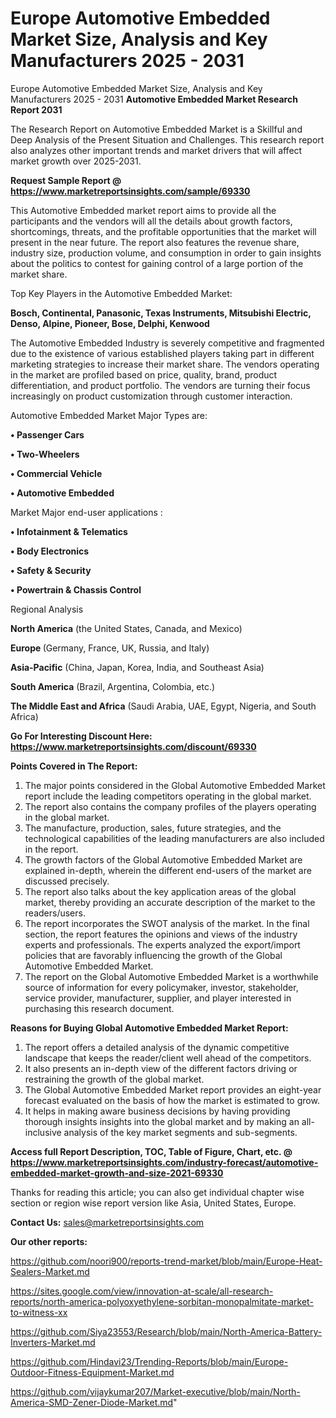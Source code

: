 # Europe Automotive Embedded Market Size, Analysis and Key Manufacturers 2025 - 2031
 Europe Automotive Embedded Market Size, Analysis and Key Manufacturers 2025 - 2031
<strong>Automotive Embedded Market Research Report 2031</strong>

The Research Report on Automotive Embedded Market is a Skillful and Deep Analysis of the Present Situation and Challenges. This research report also analyzes other important trends and market drivers that will affect market growth over 2025-2031.

<strong>Request Sample Report @ <a href=https://www.marketreportsinsights.com/sample/69330>https://www.marketreportsinsights.com/sample/69330</a></strong>

This Automotive Embedded market report aims to provide all the participants and the vendors will all the details about growth factors, shortcomings, threats, and the profitable opportunities that the market will present in the near future. The report also features the revenue share, industry size, production volume, and consumption in order to gain insights about the politics to contest for gaining control of a large portion of the market share.

Top Key Players in the Automotive Embedded Market:

<strong>Bosch, Continental, Panasonic, Texas Instruments, Mitsubishi Electric, Denso, Alpine, Pioneer, Bose, Delphi, Kenwood</strong>

The Automotive Embedded Industry is severely competitive and fragmented due to the existence of various established players taking part in different marketing strategies to increase their market share. The vendors operating in the market are profiled based on price, quality, brand, product differentiation, and product portfolio. The vendors are turning their focus increasingly on product customization through customer interaction.

Automotive Embedded Market Major Types are:

<strong>• Passenger Cars

• Two-Wheelers

• Commercial Vehicle

• Automotive Embedded</strong>

Market Major end-user applications :

<strong>• Infotainment & Telematics

• Body Electronics

• Safety & Security

• Powertrain & Chassis Control</strong>

Regional Analysis

</u><strong><b>North America</b></strong> (the United States, Canada, and Mexico)

<strong><b>Europe </b></strong>(Germany, France, UK, Russia, and Italy)

<strong><b>Asia-Pacific</b></strong> (China, Japan, Korea, India, and Southeast Asia)

<strong><b>South America</b></strong> (Brazil, Argentina, Colombia, etc.)

<strong><b>The Middle East and Africa</b></strong> (Saudi Arabia, UAE, Egypt, Nigeria, and South Africa)

<strong>Go For Interesting Discount Here: <a href=https://www.marketreportsinsights.com/discount/69330>https://www.marketreportsinsights.com/discount/69330</a></strong>

<strong>Points Covered in The Report:</strong>
<ol>
  <li>The major points considered in the Global Automotive Embedded Market report include the leading competitors operating in the global market.</li>
  <li>The report also contains the company profiles of the players operating in the global market.</li>
  <li>The manufacture, production, sales, future strategies, and the technological capabilities of the leading manufacturers are also included in the report.</li>
  <li>The growth factors of the Global Automotive Embedded Market are explained in-depth, wherein the different end-users of the market are discussed precisely.</li>
  <li>The report also talks about the key application areas of the global market, thereby providing an accurate description of the market to the readers/users.</li>
  <li>The report incorporates the SWOT analysis of the market. In the final section, the report features the opinions and views of the industry experts and professionals. The experts analyzed the export/import policies that are favorably influencing the growth of the Global Automotive Embedded Market.</li>
  <li>The report on the Global Automotive Embedded Market is a worthwhile source of information for every policymaker, investor, stakeholder, service provider, manufacturer, supplier, and player interested in purchasing this research document.</li>
</ol>
<strong>Reasons for Buying Global Automotive Embedded Market Report:</strong>

<ol>
  <li>The report offers a detailed analysis of the dynamic competitive landscape that keeps the reader/client well ahead of the competitors.</li>
  <li>It also presents an in-depth view of the different factors driving or restraining the growth of the global market.</li>
  <li>The Global Automotive Embedded Market report provides an eight-year forecast evaluated on the basis of how the market is estimated to grow.</li>
  <li>It helps in making aware business decisions by having providing thorough insights insights into the global market and by making an all-inclusive analysis of the key market segments and sub-segments.</li>
</ol>
<strong>Access full Report Description, TOC, Table of Figure, Chart, etc. @ <a href=https://www.marketreportsinsights.com/industry-forecast/automotive-embedded-market-growth-and-size-2021-69330>https://www.marketreportsinsights.com/industry-forecast/automotive-embedded-market-growth-and-size-2021-69330</a></strong>


Thanks for reading this article; you can also get individual chapter wise section or region wise report version like Asia, United States, Europe.

<strong>Contact Us:</strong>
sales@marketreportsinsights.com

<strong>Our other reports:</strong>

<a href=https://github.com/noori900/reports-trend-market/blob/main/Europe-Heat-Sealers-Market.md>https://github.com/noori900/reports-trend-market/blob/main/Europe-Heat-Sealers-Market.md</a>

<a href=https://sites.google.com/view/innovation-at-scale/all-research-reports/north-america-polyoxyethylene-sorbitan-monopalmitate-market-to-witness-xx>https://sites.google.com/view/innovation-at-scale/all-research-reports/north-america-polyoxyethylene-sorbitan-monopalmitate-market-to-witness-xx</a>

<a href=https://github.com/Siya23553/Research/blob/main/North-America-Battery-Inverters-Market.md>https://github.com/Siya23553/Research/blob/main/North-America-Battery-Inverters-Market.md</a>

<a href=https://github.com/Hindavi23/Trending-Reports/blob/main/Europe-Outdoor-Fitness-Equipment-Market.md>https://github.com/Hindavi23/Trending-Reports/blob/main/Europe-Outdoor-Fitness-Equipment-Market.md</a>

<a href=https://github.com/vijaykumar207/Market-executive/blob/main/North-America-SMD-Zener-Diode-Market.md>https://github.com/vijaykumar207/Market-executive/blob/main/North-America-SMD-Zener-Diode-Market.md</a>"
